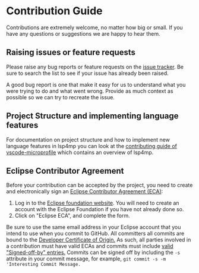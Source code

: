 # Contribution Guide

Contributions are extremely welcome, no matter how big or small. If you have any questions or suggestions we are happy to hear them.

## Raising issues or feature requests

Please raise any bug reports or feature requests on the [issue tracker](https://github.com/eclipse/lsp4mp/issues). Be sure to search the list to see if your issue has already been raised.

A good bug report is one that make it easy for us to understand what you were trying to do and what went wrong. Provide as much context as possible so we can try to recreate the issue.

## Project Structure and implementing language features

For documentation on project structure and how to implement new language features in lsp4mp you can look at the [contributing guide of vscode-microprofile](https://github.com/redhat-developer/vscode-microprofile/blob/master/CONTRIBUTING.md) which contains an overview of lsp4mp.

## Eclipse Contributor Agreement

Before your contribution can be accepted by the project, you need to create and electronically sign an [Eclipse Contributor Agreement (ECA)](http://www.eclipse.org/legal/ecafaq.php):

1. Log in to the [Eclipse foundation website](https://accounts.eclipse.org/user/login/). You will need to
   create an account with the Eclipse Foundation if you have not already done so.
2. Click on "Eclipse ECA", and complete the form.

Be sure to use the same email address in your Eclipse account that you intend to use when you commit to GitHub.
All committers all commits are bound to the [Developer Certificate of Origin.](https://www.eclipse.org/legal/DCO.php)
As such, all parties involved in a contribution must have valid ECAs and commits must include [valid "Signed-off-by" entries.](https://wiki.eclipse.org/Development_Resources/Contributing_via_Git)
Commits can be signed off by including the `-s` attribute in your commit message, for example, `git commit -s -m 'Interesting Commit Message.`